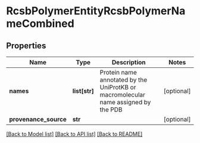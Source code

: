 # RcsbPolymerEntityRcsbPolymerNameCombined

## Properties
Name | Type | Description | Notes
------------ | ------------- | ------------- | -------------
**names** | **list[str]** | Protein name annotated by the UniProtKB or macromolecular name assigned by the PDB | [optional] 
**provenance_source** | **str** |  | [optional] 

[[Back to Model list]](../README.md#documentation-for-models) [[Back to API list]](../README.md#documentation-for-api-endpoints) [[Back to README]](../README.md)

